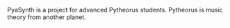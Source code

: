 PyaSynth is a project for advanced Pytheorus students. Pytheorus is music theory from another planet.
